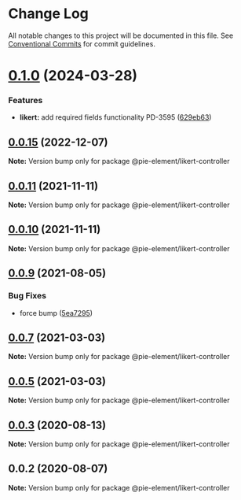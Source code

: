 # Change Log

All notable changes to this project will be documented in this file.
See [Conventional Commits](https://conventionalcommits.org) for commit guidelines.

# [0.1.0](https://github.com/pie-framework/pie-elements/compare/@pie-element/likert-controller@0.0.15...@pie-element/likert-controller@0.1.0) (2024-03-28)


### Features

* **likert:** add required fields functionality PD-3595 ([629eb63](https://github.com/pie-framework/pie-elements/commit/629eb633c074156286a47239c5a5d29e796b4c16))





## [0.0.15](https://github.com/pie-framework/pie-elements/compare/@pie-element/likert-controller@0.0.14...@pie-element/likert-controller@0.0.15) (2022-12-07)

**Note:** Version bump only for package @pie-element/likert-controller





## [0.0.11](https://github.com/pie-framework/pie-elements/compare/@pie-element/likert-controller@0.0.9...@pie-element/likert-controller@0.0.11) (2021-11-11)

**Note:** Version bump only for package @pie-element/likert-controller





## [0.0.10](https://github.com/pie-framework/pie-elements/compare/@pie-element/likert-controller@0.0.9...@pie-element/likert-controller@0.0.10) (2021-11-11)

**Note:** Version bump only for package @pie-element/likert-controller





## [0.0.9](https://github.com/pie-framework/pie-elements/compare/@pie-element/likert-controller@0.0.7...@pie-element/likert-controller@0.0.9) (2021-08-05)


### Bug Fixes

* force bump ([5ea7295](https://github.com/pie-framework/pie-elements/commit/5ea7295e4755fbc492a76e7ec69e5fc35b196919))





## [0.0.7](https://github.com/pie-framework/pie-elements/compare/@pie-element/likert-controller@0.0.5...@pie-element/likert-controller@0.0.7) (2021-03-03)

**Note:** Version bump only for package @pie-element/likert-controller





## [0.0.5](https://github.com/pie-framework/pie-elements/compare/@pie-element/likert-controller@0.0.3...@pie-element/likert-controller@0.0.5) (2021-03-03)

**Note:** Version bump only for package @pie-element/likert-controller





## [0.0.3](https://github.com/pie-framework/pie-elements/compare/@pie-element/likert-controller@0.0.2...@pie-element/likert-controller@0.0.3) (2020-08-13)

**Note:** Version bump only for package @pie-element/likert-controller





## 0.0.2 (2020-08-07)

**Note:** Version bump only for package @pie-element/likert-controller
